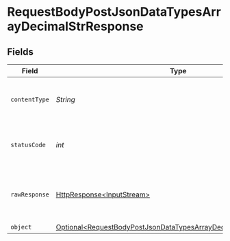 # RequestBodyPostJsonDataTypesArrayDecimalStrResponse


## Fields

| Field                                                                                                                                                    | Type                                                                                                                                                     | Required                                                                                                                                                 | Description                                                                                                                                              |
| -------------------------------------------------------------------------------------------------------------------------------------------------------- | -------------------------------------------------------------------------------------------------------------------------------------------------------- | -------------------------------------------------------------------------------------------------------------------------------------------------------- | -------------------------------------------------------------------------------------------------------------------------------------------------------- |
| `contentType`                                                                                                                                            | *String*                                                                                                                                                 | :heavy_check_mark:                                                                                                                                       | HTTP response content type for this operation                                                                                                            |
| `statusCode`                                                                                                                                             | *int*                                                                                                                                                    | :heavy_check_mark:                                                                                                                                       | HTTP response status code for this operation                                                                                                             |
| `rawResponse`                                                                                                                                            | [HttpResponse\<InputStream>](https://docs.oracle.com/en/java/javase/11/docs/api/java.net.http/java/net/http/HttpResponse.html)                           | :heavy_check_mark:                                                                                                                                       | Raw HTTP response; suitable for custom response parsing                                                                                                  |
| `object`                                                                                                                                                 | [Optional\<RequestBodyPostJsonDataTypesArrayDecimalStrResponseBody>](../../models/operations/RequestBodyPostJsonDataTypesArrayDecimalStrResponseBody.md) | :heavy_minus_sign:                                                                                                                                       | OK                                                                                                                                                       |
